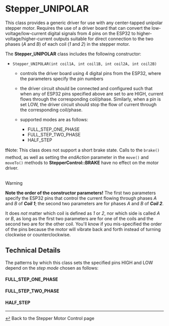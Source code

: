 # Stepper_UNIPOLAR

This class provides a generic driver for use with any center-tapped unipolar stepper motor.  Requires the use of a driver board that can convert the low-voltage/low-current digital signals from 4 pins on the ESP32 to higher-voltage/higher-current outputs suitable for direct connection to the two phases (*A* and *B*) of each coil (*1* and *2*) in the stepper motor.
 
The **Stepper_UNIPOLAR** class includes the following constructor:
  * `Stepper_UNIPOLAR(int coil1A, int coil1B, int coil2A, int coil2B)`
    * controls the driver board using 4 digital pins from the ESP32, where the parameters specify the pin numbers
    * the driver circuit should be connected and configured such that when any of ESP32 pins specified above are set to are HIGH, current flows through the corresponding coil/phase. Similarly, when a pin is set LOW, the driver circuit should stop the flow of current through the corresponding coil/phase.
    * supported modes are as follows:
      
      * FULL_STEP_ONE_PHASE
      * FULL_STEP_TWO_PHASE
      * HALF_STEP
        
❗Note: This class does not support a short brake state.  Calls to the `brake()` method, as well as setting the *endAction* parameter in the `move()` and `moveTo()` methods to **StepperControl::BRAKE** have no effect on the motor driver.<br><br>

> [!WARNING]
> **Note the order of the constructor parameters!**  The first two parameters specify the ESP32 pins that control the current flowing through phases *A* and *B* of ***Coil 1***;  the second two parameters are for phases *A* and *B* of ***Coil 2***.

It does *not* matter which coil is defined as *1* or *2*, nor which side is called *A* or *B*, as long as the first two parameters are for one of the coils and the second two are for the other coil.  You'll know if you mis-specified the order of the pins because the motor will vibrate back and forth instead of turning clockwise or counterclockwise.

## Technical Details

The patterns by which this class sets the specified pins HIGH and LOW depend on the *step mode* chosen as follows:

#### FULL_STEP_ONE_PHASE
#### FULL_STEP_TWO_PHASE
#### HALF_STEP

---

[↩️](../Stepper.md) Back to the Stepper Motor Control page
